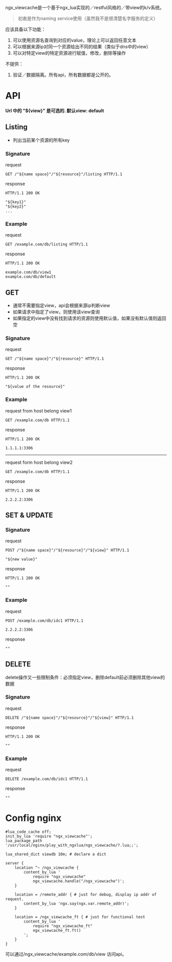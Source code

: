 ngx_viewcache是一个基于ngx_lua实现的／restful风格的／带view的k/v系统。
>初衷是作为naming service使用（虽然我不是很清楚名字服务的定义）

应该具备以下功能：

1. 可以使用资源名查询到对应的value，理论上可以返回任意文本
2. 可以根据来源ip对同一个资源给出不同的结果（类似于dns中的view）
3. 可以对特定view的特定资源进行赋值，修改，删除等操作

不提供：
1. 验证／数据隔离。所有api，所有数据都是公开的。

# API
**Url 中的 "${view}" 是可选的. 默认view: default**

## Listing
- 列出当前某个资源的所有key

### Signature
request

    GET /"${name space}"/"${resource}"/listing HTTP/1.1

response

    HTTP/1.1 200 OK

    "${key1}"
    "${key2}"
    ...

### Example
request

    GET /example.com/db/listing HTTP/1.1

response

    HTTP/1.1 200 OK

    example.com/db/view1
    example.com/db/default

## GET

- 通常不需要指定view，api会根据来源ip判断view
- 如果请求中指定了view，则使用该view查询
- 如果指定的view中没有找到请求的资源则使用默认值，如果没有默认值则返回空

### Signature
request

    GET /"${name space}"/"${resource}" HTTP/1.1

response

    HTTP/1.1 200 OK

    "${value of the resource}"

### Example

request from host belong view1

    GET /example.com/db HTTP/1.1

response

    HTTP/1.1 200 OK

    1.1.1.1:3306

-----------------------
request form host belong view2

    GET /example.com/db HTTP/1.1
    
response

    HTTP/1.1 200 OK
    
    2.2.2.2:3306

## SET & UPDATE

### Signature
request
    
    POST /"${name space}"/"${resource}"/"${view}" HTTP/1.1
    
    "${new value}"

response

    HTTP/1.1 200 OK
    
    ""

### Example

request 

    POST /example.com/db/idc1 HTTP/1.1
    
    2.2.2.2:3306

response

    ""

## DELETE
delete操作又一些限制条件：必须指定view，删除default前必须删除其他view的数据

### Signature
request
    
    DELETE /"${name space}"/"${resource}"/"${view}" HTTP/1.1

response

    HTTP/1.1 200 OK
    
    ""

### Example

request 

    DELETE /example.com/db/idc1 HTTP/1.1

response

    ""

# Config nginx

    #lua_code_cache off;
    init_by_lua 'require "ngx_viewcache"';
    lua_package_path '/usr/local/nginx/play_with_ngxlua/ngx_viewcache/?.lua;;';

    lua_shared_dict viewdb 10m; # declare a dict

    server {
        location ^~ /ngx_viewcache {
            content_by_lua '
                require "ngx_viewcache"
                ngx_viewcache.handle("/ngx_viewcache")';
        }

        location = /remote_addr { # just for debug, display ip addr of request.
            content_by_lua 'ngx.say(ngx.var.remote_addr)';
        }

        location = /ngx_viewcache_ft { # just for functional test
            content_by_lua '
                require "ngx_viewcache_ft"
                ngx_viewcache_ft.ft()
            ';
        }
    }

可以通过/ngx_viewcache/example.com/db/view 访问api。

